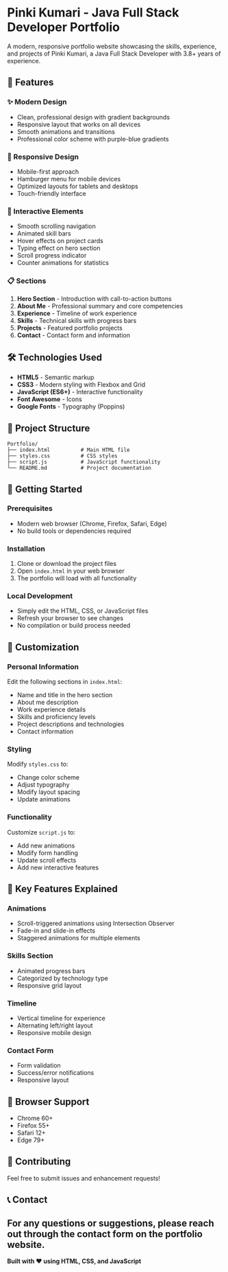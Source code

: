 # Pinki Kumari - Java Full Stack Developer Portfolio

A modern, responsive portfolio website showcasing the skills, experience, and projects of Pinki Kumari, a Java Full Stack Developer with 3.8+ years of experience.

## 🚀 Features

### ✨ Modern Design
- Clean, professional design with gradient backgrounds
- Responsive layout that works on all devices
- Smooth animations and transitions
- Professional color scheme with purple-blue gradients

### 📱 Responsive Design
- Mobile-first approach
- Hamburger menu for mobile devices
- Optimized layouts for tablets and desktops
- Touch-friendly interface

### 🎯 Interactive Elements
- Smooth scrolling navigation
- Animated skill bars
- Hover effects on project cards
- Typing effect on hero section
- Scroll progress indicator
- Counter animations for statistics

### 📋 Sections
1. **Hero Section** - Introduction with call-to-action buttons
2. **About Me** - Professional summary and core competencies
3. **Experience** - Timeline of work experience
4. **Skills** - Technical skills with progress bars
5. **Projects** - Featured portfolio projects
6. **Contact** - Contact form and information

## 🛠️ Technologies Used

- **HTML5** - Semantic markup
- **CSS3** - Modern styling with Flexbox and Grid
- **JavaScript (ES6+)** - Interactive functionality
- **Font Awesome** - Icons
- **Google Fonts** - Typography (Poppins)

## 📁 Project Structure

```
Portfolio/
├── index.html          # Main HTML file
├── styles.css          # CSS styles
├── script.js           # JavaScript functionality
└── README.md           # Project documentation
```

## 🚀 Getting Started

### Prerequisites
- Modern web browser (Chrome, Firefox, Safari, Edge)
- No build tools or dependencies required

### Installation
1. Clone or download the project files
2. Open `index.html` in your web browser
3. The portfolio will load with all functionality

### Local Development
- Simply edit the HTML, CSS, or JavaScript files
- Refresh your browser to see changes
- No compilation or build process needed

## 🎨 Customization

### Personal Information
Edit the following sections in `index.html`:
- Name and title in the hero section
- About me description
- Work experience details
- Skills and proficiency levels
- Project descriptions and technologies
- Contact information

### Styling
Modify `styles.css` to:
- Change color scheme
- Adjust typography
- Modify layout spacing
- Update animations

### Functionality
Customize `script.js` to:
- Add new animations
- Modify form handling
- Update scroll effects
- Add new interactive features

## 🌟 Key Features Explained

### Animations
- Scroll-triggered animations using Intersection Observer
- Fade-in and slide-in effects
- Staggered animations for multiple elements

### Skills Section
- Animated progress bars
- Categorized by technology type
- Responsive grid layout

### Timeline
- Vertical timeline for experience
- Alternating left/right layout
- Responsive mobile design

### Contact Form
- Form validation
- Success/error notifications
- Responsive layout

## 🔧 Browser Support

- Chrome 60+
- Firefox 55+
- Safari 12+
- Edge 79+

## 🤝 Contributing

Feel free to submit issues and enhancement requests!

## 📞 Contact

For any questions or suggestions, please reach out through the contact form on the portfolio website.
---
**Built with ❤️ using HTML, CSS, and JavaScript**
